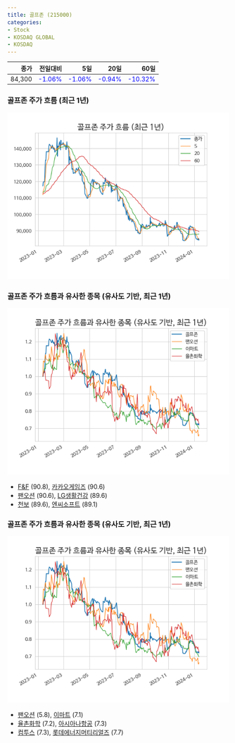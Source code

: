 ```yaml
---
title: 골프존 (215000)
categories:
- Stock
- KOSDAQ GLOBAL
- KOSDAQ
---
```


|종가|전일대비|5일|20일|60일|
|---:|-------:|--:|---:|---:|
|84,300|<span style="color: blue">-1.06%</span>|<span style="color: blue">-1.06%</span>|<span style="color: blue">-0.94%</span>|<span style="color: blue">-10.32%</span>|

<!-- more -->
### 골프존 주가 흐름 (최근 1년)
![215000](/assets/images/stock/215000.png)


### 골프존 주가 흐름과 유사한 종목 (유사도 기반, 최근 1년)
![215000](/assets/images/stock/215000_sim.png)

- [F&F](/383220/) (90.8), [카카오게임즈](/293490/) (90.6)
- [팬오션](/028670/) (90.6), [LG생활건강](/051900/) (89.6)
- [천보](/278280/) (89.6), [엔씨소프트](/036570/) (89.1)


### 골프존 주가 흐름과 유사한 종목 (유사도 기반, 최근 1년)
![215000](/assets/images/stock/215000_sim.png)

- [팬오션](/028670/) (5.8), [이마트](/139480/) (7.1)
- [율촌화학](/008730/) (7.2), [아시아나항공](/020560/) (7.3)
- [컴투스](/078340/) (7.3), [롯데에너지머티리얼즈](/020150/) (7.7)